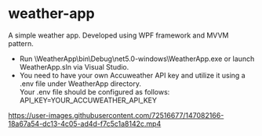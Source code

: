 # weather-app

A simple weather app. Developed using WPF framework and MVVM pattern.

* Run \WeatherApp\bin\Debug\net5.0-windows\WeatherApp.exe or launch WeatherApp.sln via Visual Studio.
* You need to have your own Accuweather API key and utilize it using a .env file under WeatherApp directory.</br>Your .env file should be configured as follows:</br> API_KEY=YOUR_ACCUWEATHER_API_KEY


https://user-images.githubusercontent.com/72516677/147082166-18a67a54-dc13-4c05-ad4d-f7c5c1a8142c.mp4

